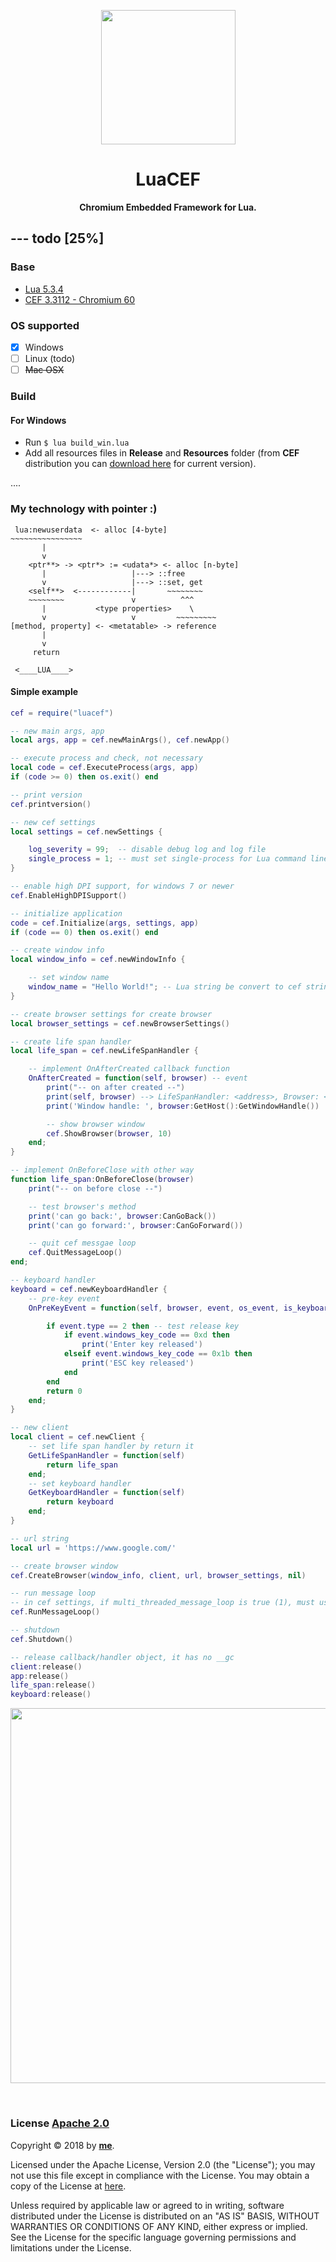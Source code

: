 <p align="center">
	<a href="https://github.com/wy3/luacef">
		<img src="https://github.com/wy3/luacef/raw/master/lcf.png" alt="" width="215px">
	</a>
	<h1 align="center"> LuaCEF </h1>
	<p align="center">
    	<strong> Chromium Embedded Framework for Lua. </strong>
 	</p>
</p>

## --- __todo__ [25%]

### Base
- [Lua 5.3.4](https://www.lua.org/ftp/)
- [CEF 3.3112 - Chromium 60](http://opensource.spotify.com/cefbuilds/index.html)

### OS supported
- [x] Windows
- [ ] Linux (todo)
- [ ] ~~Mac OSX~~

### Build
#### For Windows
- Run `$ lua build_win.lua`
- Add all resources files in __Release__ and __Resources__ folder (from __CEF__ distribution you can [download here](http://opensource.spotify.com/cefbuilds/cef_binary_3.3112.1659.gfef43e0_windows32_minimal.tar.bz2) for current version).

....

### My technology with pointer :)

```
 lua:newuserdata  <- alloc [4-byte]
~~~~~~~~~~~~~~~~
       |
       v
    <ptr**> -> <ptr*> := <udata*> <- alloc [n-byte]
       |                   |---> ::free
       v                   |---> ::set, get
    <self**>  <------------|       ~~~~~~~~
    ~~~~~~~~               v          ^^^
       |           <type properties>    \
       v                   v         ~~~~~~~~~
[method, property] <- <metatable> -> reference
       |
       v
     return

 <____LUA____>
```

#### Simple example

```lua
cef = require("luacef")

-- new main args, app
local args, app = cef.newMainArgs(), cef.newApp() 

-- execute process and check, not necessary
local code = cef.ExecuteProcess(args, app)
if (code >= 0) then os.exit() end

-- print version
cef.printversion()

-- new cef settings
local settings = cef.newSettings {

	log_severity = 99;	-- disable debug log and log file		
	single_process = 1; -- must set single-process for Lua command line	
}

-- enable high DPI support, for windows 7 or newer
cef.EnableHighDPISupport()

-- initialize application
code = cef.Initialize(args, settings, app)
if (code == 0) then os.exit() end

-- create window info
local window_info = cef.newWindowInfo {

	-- set window name
	window_name = "Hello World!"; -- Lua string be convert to cef string, accept unicode
}

-- create browser settings for create browser
local browser_settings = cef.newBrowserSettings()

-- create life span handler
local life_span = cef.newLifeSpanHandler {

	-- implement OnAfterCreated callback function
	OnAfterCreated = function(self, browser) -- event
		print("-- on after created --")
		print(self, browser) --> LifeSpanHandler: <address>, Browser: <address>
		print('Window handle: ', browser:GetHost():GetWindowHandle())

		-- show browser window
		cef.ShowBrowser(browser, 10)
	end;
}

-- implement OnBeforeClose with other way
function life_span:OnBeforeClose(browser)
	print("-- on before close --")

	-- test browser's method
	print('can go back:', browser:CanGoBack())
	print('can go forward:', browser:CanGoForward())

	-- quit cef messgae loop
	cef.QuitMessageLoop()
end;

-- keyboard handler
keyboard = cef.newKeyboardHandler {
	-- pre-key event
	OnPreKeyEvent = function(self, browser, event, os_event, is_keyboard_shortcut)

		if event.type == 2 then -- test release key
			if event.windows_key_code == 0xd then
				print('Enter key released')
			elseif event.windows_key_code == 0x1b then
				print('ESC key released')
			end
		end
		return 0
	end;
}

-- new client
local client = cef.newClient {
	-- set life span handler by return it
	GetLifeSpanHandler = function(self) 
		return life_span
	end;
	-- set keyboard handler
	GetKeyboardHandler = function(self)
		return keyboard
	end;
}

-- url string
local url = 'https://www.google.com/'

-- create browser window
cef.CreateBrowser(window_info, client, url, browser_settings, nil)

-- run message loop
-- in cef settings, if multi_threaded_message_loop is true (1), must use window message loop
cef.RunMessageLoop()

-- shutdown
cef.Shutdown()

-- release callback/handler object, it has no __gc
client:release()
app:release()
life_span:release()
keyboard:release()
```

<p align="center">
<img src="https://i.imgur.com/8mmTqjW.png" width="600">
</p>

<br>

### License [Apache 2.0](https://github.com/wy3/luacef/blob/master/LICENSE)

Copyright © 2018 by [__me__](https://github.com/wy3).

Licensed under the Apache License, Version 2.0 (the "License");
you may not use this file except in compliance with the License.
You may obtain a copy of the License at [here](http://www.apache.org/licenses/LICENSE-2.0).
   
Unless required by applicable law or agreed to in writing, software
distributed under the License is distributed on an "AS IS" BASIS,
WITHOUT WARRANTIES OR CONDITIONS OF ANY KIND, either express or implied.
See the License for the specific language governing permissions and
limitations under the License.

